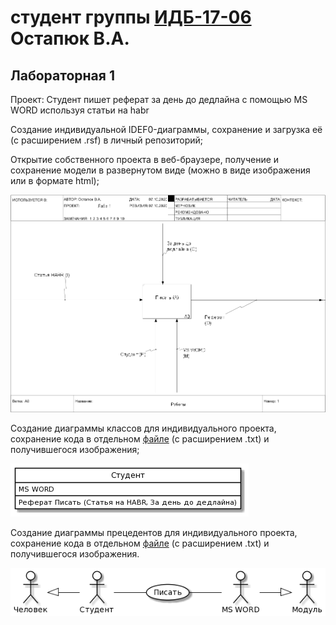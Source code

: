 # студент группы [ИДБ-17-06](https://github.com/stankin/design-2018/wiki/list-idb-17-06) Остапюк В.А.

## Лабораторная 1
Проект: Студент пишет реферат за день до дедлайна с помощью MS WORD используя статьи на habr

Cоздание индивидуальной IDEF0-диаграммы, сохранение и загрузка её (c расширением .rsf) в личный репозиторий;  

Открытие собственного проекта в веб-браузере, получение и сохранение модели в развернутом виде (можно в виде изображения или в формате html);  

![ramus idef0](https://github.com/PQlavka/victor.github.io/blob/main/model.png)  

Создание диаграммы классов для индивидуального проекта, сохранение кода в отдельном [файле](https://github.com/PQlavka/victor.github.io/blob/main/diag1.txt) (с расширением .txt) и получившегося изображения;  

![изобq](https://github.com/PQlavka/victor.github.io/blob/main/diag1.png)  

Создание диаграммы прецедентов для индивидуального проекта, сохранение кода в отдельном [файле](https://github.com/PQlavka/victor.github.io/blob/main/diag2.txt) (с расширением .txt) и получившегося изображения.  

![изоб2](https://github.com/PQlavka/victor.github.io/blob/main/diag%202.png)

